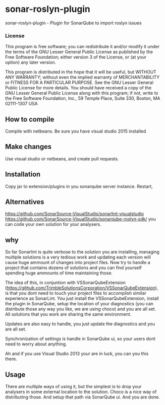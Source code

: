 
sonar-roslyn-plugin
=========

sonar-roslyn-plugin - Plugin for SonarQube to import roslyn issues

### License
This program is free software; you can redistribute it and/or modify it under the terms of the GNU Lesser General Public License as published by the Free Software Foundation; either version 3 of the License, or (at your option) any later version.

This program is distributed in the hope that it will be useful, but WITHOUT ANY WARRANTY; without even the implied warranty of MERCHANTABILITY or FITNESS FOR A PARTICULAR PURPOSE. See the GNU Lesser General Public License for more details. You should have received a copy of the GNU Lesser General Public License along with this program; if not, write to the Free Software Foundation, Inc., 59 Temple Place, Suite 330, Boston, MA 02111-1307 USA


## How to compile
Compile with netbeans. Be sure you have visual studio 2015 installed

## Make changes
Use visual studio or netbeans, and create pull requests.

## Installation
Copy jar to extension/plugins in you sonarqube server instance. Restart,

## Alternatives
https://github.com/SonarSource-VisualStudio/sonarlint-visualstudio
https://github.com/SonarSource-VisualStudio/sonarqube-roslyn-sdk/ you can code your own solution for your analysers.

## why
So far Sonarlint is quite verbose to the solution you are installing, managing multiple solutions is a very tedious work and updating each version will cause huge ammount of changes into project files. Now try to handle a project that contains dozens of solutions and you can find yourself spending huge ammounts of time maintaining those.

The idea of this, in conjuntion with VSSonarQubeExtension (https://github.com/TrimbleSolutionsCorporation/VSSonarQubeExtension), is that you dont need to touch your project files to accomplish similar experience as SonarLint. You just install the VSSonarQubeExtension, install the plugin in SonarQube, setup the location of your diagnostics (you can distribute those any way you like, we are using choco) and you are all set. All solutions that you work are sharing the same environment.

Updates are also easy to handle, you just update the diagnostics and you are all set.

Synchronization of settings is handle in SonarQube ui, so your users dont need to worry about anything.

Ah and if you use Visual Studio 2013 your are in luck, you can you this there.

## Usage
There are multiple ways of using it, but the simplest is to drop your analysers in some external location to the solution. Choco is a nice way of distributing those. And setup that path via SonarQube ui. And you are done.
